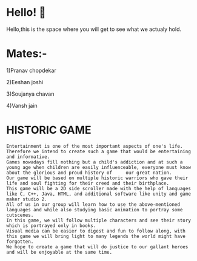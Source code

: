 # Hello! 👋
Hello,this is the space where you will get to see what we actualy hold.

# Mates:-
1)Pranav chopdekar 

2)Eeshan joshi

3)Soujanya chavan

4)Vansh jain
  
# HISTORIC GAME
                                                                                     
	Entertainment is one of the most important aspects of one's life. 
    Therefore we intend to create such a game that would be entertaining and informative. 
    Games nowadays fill nothing but a child's addiction and at such a young age when children are easily influenceable, everyone must know about the glorious and proud history of     our great nation. 
    Our game will be based on multiple historic warriors who gave their life and soul fighting for their creed and their birthplace. 
    This game will be a 2D side scroller made with the help of languages like C, C++, Java, HTML, and additional software like unity and game maker studio 2. 
    All of us in our group will learn how to use the above-mentioned languages and while also studying basic animation to portray some cutscenes. 
  	In this game, we will follow multiple characters and see their story which is portrayed only in books. 
    Visual media can be easier to digest and fun to follow along, with this game we will bring light to many legends the world might have forgotten. 
    We hope to create a game that will do justice to our gallant heroes and will be enjoyable at the same time.


